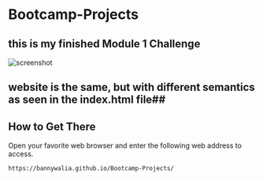 # Bootcamp-Projects

## this is my finished **Module 1** Challenge

![screenshot](assets/pic.png)
## website is the same, but with different semantics as seen in the index.html file##

## How to Get There
Open your favorite web browser and enter the following web address to access. 

```html
https://bannywalia.github.io/Bootcamp-Projects/
```